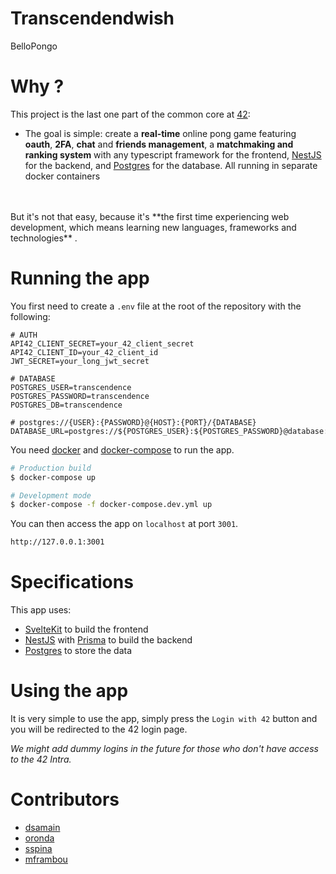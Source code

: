 # Transcendendwish

BelloPongo

# Why ?

This project is the last one part of the common core at [42](https://42.fr):
- The goal is simple: create a **real-time** online pong game featuring **oauth**, **2FA**, **chat** and **friends management**, a **matchmaking and ranking system** with any typescript framework for the frontend, [NestJS](https://nestjs.com) for the backend, and [Postgres](https://www.postgresql.org) for the database. All running in separate docker containers
<br>
<br>
But it's not that easy, because it's **the first time experiencing web development, which means learning new languages, frameworks and technologies** .

# Running the app

You first need to create a `.env` file at the root of the repository with the following:


```shell
# AUTH
API42_CLIENT_SECRET=your_42_client_secret
API42_CLIENT_ID=your_42_client_id
JWT_SECRET=your_long_jwt_secret

# DATABASE
POSTGRES_USER=transcendence
POSTGRES_PASSWORD=transcendence
POSTGRES_DB=transcendence

# postgres://{USER}:{PASSWORD}@{HOST}:{PORT}/{DATABASE}
DATABASE_URL=postgres://${POSTGRES_USER}:${POSTGRES_PASSWORD}@database:5432/${POSTGRES_DB}
```

You need [docker](https://www.docker.com/) and [docker-compose](https://docs.docker.com/compose/overview/) to run the app.

```bash
# Production build
$ docker-compose up

# Development mode
$ docker-compose -f docker-compose.dev.yml up
```

You can then access the app on `localhost` at port `3001`.
    
```bash
http://127.0.0.1:3001
```

# Specifications

This app uses:
- [SvelteKit](https://kit.svelte.dev) to build the frontend
- [NestJS](https://nestjs.com) with [Prisma](https://prisma.io) to build the backend
- [Postgres](https://www.postgresql.org) to store the data

# Using the app

It is very simple to use the app, simply press the `Login with 42` button and you will be redirected to the 42 login page.

*We might add dummy logins in the future for those who don't have access to the 42 Intra.*

# Contributors

- [dsamain](https://github.com/dsamain)
- [oronda](https://github.com/Oronda42)
- [sspina](https://github.com/SalvatoreSpina)
- [mframbou](https://github.com/Zekoyu)